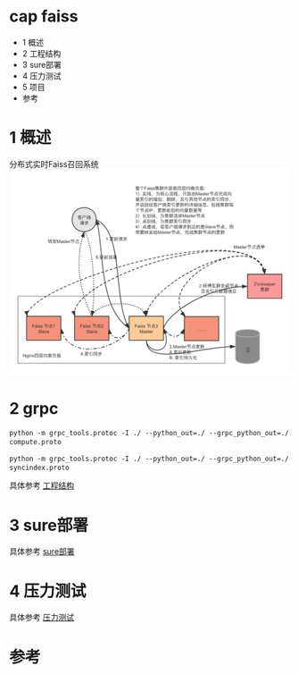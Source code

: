 # cap faiss
- 1 概述
- 2 工程结构
- 3 sure部署
- 4 压力测试
- 5 项目
- 参考

# 1 概述
分布式实时Faiss召回系统
![](doc/image/分布式实时Faiss流程图.png)
# 2 grpc
```shell script
python -m grpc_tools.protoc -I ./ --python_out=./ --grpc_python_out=./ compute.proto
```
```shell script
python -m grpc_tools.protoc -I ./ --python_out=./ --grpc_python_out=./ syncindex.proto
```
具体参考 [工程结构](doc/01.工程结构.md)
# 3 sure部署
具体参考 [sure部署](doc/03.sure部署.md)
# 4 压力测试
具体参考 [压力测试](doc/04.压力测试.md)
# 参考